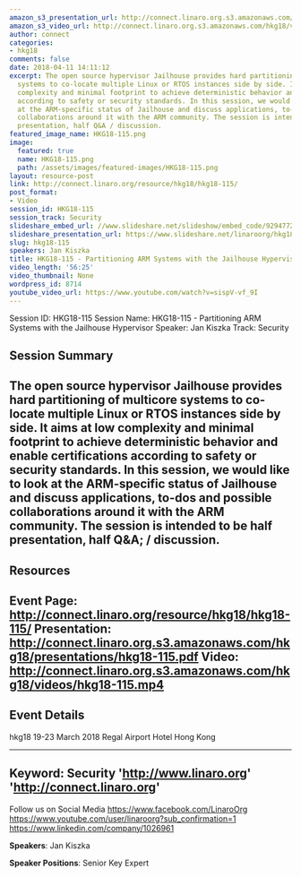 ```yaml
---
amazon_s3_presentation_url: http://connect.linaro.org.s3.amazonaws.com/hkg18/presentations/hkg18-115.pdf
amazon_s3_video_url: http://connect.linaro.org.s3.amazonaws.com/hkg18/videos/hkg18-115.mp4
author: connect
categories:
- hkg18
comments: false
date: 2018-04-11 14:11:12
excerpt: The open source hypervisor Jailhouse provides hard partitioning of multicore
  systems to co-locate multiple Linux or RTOS instances side by side. It aims at low
  complexity and minimal footprint to achieve deterministic behavior and enable certifications
  according to safety or security standards. In this session, we would like to look
  at the ARM-specific status of Jailhouse and discuss applications, to-dos and possible
  collaborations around it with the ARM community. The session is intended to be half
  presentation, half Q&A / discussion.
featured_image_name: HKG18-115.png
image:
  featured: true
  name: HKG18-115.png
  path: /assets/images/featured-images/HKG18-115.png
layout: resource-post
link: http://connect.linaro.org/resource/hkg18/hkg18-115/
post_format:
- Video
session_id: HKG18-115
session_track: Security
slideshare_embed_url: //www.slideshare.net/slideshow/embed_code/92947728
slideshare_presentation_url: https://www.slideshare.net/linaroorg/hkg18-115-partitioning-arm-systems-with-the-jailhouse-hypervisor
slug: hkg18-115
speakers: Jan Kiszka
title: HKG18-115 - Partitioning ARM Systems with the Jailhouse Hypervisor
video_length: '56:25'
video_thumbnail: None
wordpress_id: 8714
youtube_video_url: https://www.youtube.com/watch?v=sispV-vf_9I
---
```


Session ID: HKG18-115
Session Name: HKG18-115 - Partitioning ARM Systems with the Jailhouse Hypervisor
Speaker: Jan Kiszka
Track: Security


## Session Summary
The open source hypervisor Jailhouse provides hard partitioning of multicore systems to co-locate multiple Linux or RTOS instances side by side. It aims at low complexity and minimal footprint to achieve deterministic behavior and enable certifications according to safety or security standards. In this session, we would like to look at the ARM-specific status of Jailhouse and discuss applications, to-dos and possible collaborations around it with the ARM community. The session is intended to be half presentation, half Q&A; / discussion.
---------------------------------------------------
## Resources
Event Page: http://connect.linaro.org/resource/hkg18/hkg18-115/
Presentation: http://connect.linaro.org.s3.amazonaws.com/hkg18/presentations/hkg18-115.pdf
Video: http://connect.linaro.org.s3.amazonaws.com/hkg18/videos/hkg18-115.mp4
 ---------------------------------------------------
## Event Details
hkg18
19-23 March 2018 
Regal Airport Hotel Hong Kong

---------------------------------------------------
Keyword: Security
'http://www.linaro.org'
'http://connect.linaro.org'
---------------------------------------------------
Follow us on Social Media
https://www.facebook.com/LinaroOrg
https://www.youtube.com/user/linaroorg?sub_confirmation=1
https://www.linkedin.com/company/1026961

**Speakers**: Jan Kiszka

**Speaker Positions**: Senior Key Expert